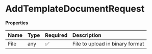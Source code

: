 # AddTemplateDocumentRequest

**Properties**

| Name | Type | Required | Description                     |
| :--- | :--- | :------- | :------------------------------ |
| File | any  | ✅       | File to upload in binary format |
